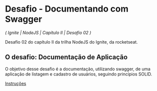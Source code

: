 # Desafio - Documentando com Swagger

_( Ignite | NodeJS | Capítulo II | Desafio 02 )_


Desafio 02 do capítulo II da trilha NodeJS do Ignite, da rocketseat.

## O desafio: Documentação de Aplicação

O objetivo desse desafio é a documentação, utilizando swagger, de uma aplicação de listagem e cadastro de usuários, seguindo princípios SOLID.

[Instruções](https://www.notion.so/Desafio-02-Documentando-com-Swagger-8ce869ea608743e292851bd951f3239f#66facddc21df46b29cc723a823e86889)